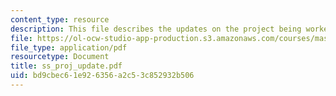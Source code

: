 ```yaml
---
content_type: resource
description: This file describes the updates on the project being worked on.
file: https://ol-ocw-studio-app-production.s3.amazonaws.com/courses/mas-961-ambient-intelligence-spring-2005/bd9cbec61e926356a2c53c852932b506_ss_proj_update.pdf
file_type: application/pdf
resourcetype: Document
title: ss_proj_update.pdf
uid: bd9cbec6-1e92-6356-a2c5-3c852932b506
---
```

